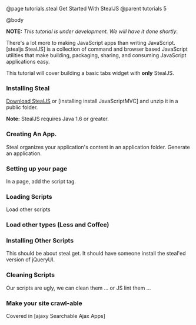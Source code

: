@page tutorials.steal Get Started With StealJS
@parent tutorials 5

@body

__NOTE:__  _This tutorial is under development.  We will have it done shortly_.


There's a lot more to making JavaScript apps 
than writing JavaScript. [stealjs StealJS] is a 
collection of command and browser based JavaScript 
utilities that make building, 
packaging, sharing, and consuming JavaScript applications easy.

This tutorial will cover building a 
basic tabs widget with __only__ 
StealJS.

### Installing Steal

[Download StealJS](http://javascriptmvc.com/builder.html) or 
[installing install JavaScriptMVC] and 
unzip it in a public folder.

__Note:__ StealJS requires Java 1.6 or greater.

### Creating An App.

Steal organizes your application's content in an
application folder.  Generate an application.


### Setting up your page

In a page, add the script tag.

### Loading Scripts

Load other scripts

### Load other types (Less and Coffee)

### Installing Other Scripts 

This should be about steal.get.  It should have someone install
the steal'ed version of jQueryUI.

### Cleaning Scripts

Our scripts are ugly, we can clean them ... or JS lint them ...

### Make your site crawl-able

Covered in [ajaxy Searchable Ajax Apps]

